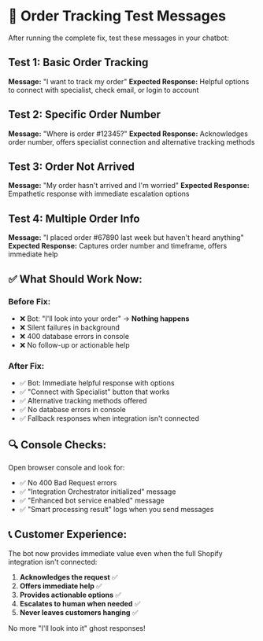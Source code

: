 # 🧪 Order Tracking Test Messages

After running the complete fix, test these messages in your chatbot:

## Test 1: Basic Order Tracking
**Message:** "I want to track my order"
**Expected Response:** Helpful options to connect with specialist, check email, or login to account

## Test 2: Specific Order Number  
**Message:** "Where is order #12345?"
**Expected Response:** Acknowledges order number, offers specialist connection and alternative tracking methods

## Test 3: Order Not Arrived
**Message:** "My order hasn't arrived and I'm worried"
**Expected Response:** Empathetic response with immediate escalation options

## Test 4: Multiple Order Info
**Message:** "I placed order #67890 last week but haven't heard anything"
**Expected Response:** Captures order number and timeframe, offers immediate help

## ✅ What Should Work Now:

### Before Fix:
- ❌ Bot: "I'll look into your order" → **Nothing happens**
- ❌ Silent failures in background
- ❌ 400 database errors in console
- ❌ No follow-up or actionable help

### After Fix:
- ✅ Bot: Immediate helpful response with options
- ✅ "Connect with Specialist" button that works
- ✅ Alternative tracking methods offered
- ✅ No database errors in console
- ✅ Fallback responses when integration isn't connected

## 🔍 Console Checks:

Open browser console and look for:
- ✅ No 400 Bad Request errors
- ✅ "Integration Orchestrator initialized" message
- ✅ "Enhanced bot service enabled" message
- ✅ "Smart processing result" logs when you send messages

## 📞 Customer Experience:

The bot now provides immediate value even when the full Shopify integration isn't connected:

1. **Acknowledges the request** ✅
2. **Offers immediate help** ✅  
3. **Provides actionable options** ✅
4. **Escalates to human when needed** ✅
5. **Never leaves customers hanging** ✅

No more "I'll look into it" ghost responses!